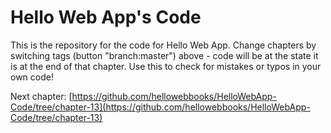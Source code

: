 Hello Web App's Code
====================

This is the repository for the code for Hello Web App. Change chapters by
switching tags (button "branch:master") above - code will be at the state it is
at the end of that chapter. Use this to check for mistakes or typos in your own
code!

Next chapter:
[https://github.com/hellowebbooks/HelloWebApp-Code/tree/chapter-13](https://github.com/hellowebbooks/HelloWebApp-Code/tree/chapter-13)
